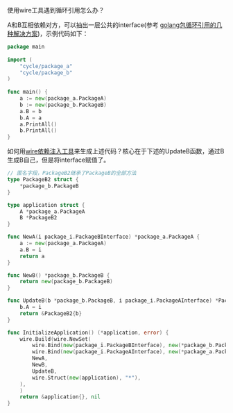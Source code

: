 使用wire工具遇到循环引用怎么办？

A和B互相依赖对方，可以抽出一层公共的interface(参考 [golang包循环引用的几种解决方案](https://libuba.com/2020/11/02/golang%E5%8C%85%E5%BE%AA%E7%8E%AF%E5%BC%95%E7%94%A8%E7%9A%84%E5%87%A0%E7%A7%8D%E8%A7%A3%E5%86%B3%E6%96%B9%E6%A1%88/))，示例代码如下：

```go
package main
 
import (
	"cycle/package_a"
	"cycle/package_b"
)
 
func main() {
	a := new(package_a.PackageA)
	b := new(package_b.PackageB)
	a.B = b
	b.A = a
	a.PrintAll()
	b.PrintAll()
}
```

如何用[wire依赖注入工具](https://github.com/google/wire)来生成上述代码？核心在于下述的UpdateB函数，通过B生成B自己，但是将interface赋值了。
```go
// 匿名字段，PackageB2继承了PackageB的全部方法
type PackageB2 struct {
	*package_b.PackageB
}

type application struct {
	A *package_a.PackageA
	B *PackageB2
}

func NewA(i package_i.PackageBInterface) *package_a.PackageA {
	a := new(package_a.PackageA)
	a.B = i
	return a
}

func NewB() *package_b.PackageB {
	return new(package_b.PackageB)
}

func UpdateB(b *package_b.PackageB, i package_i.PackageAInterface) *PackageB2 {
	b.A = i
	return &PackageB2{b}
}

func InitializeApplication() (*application, error) {
	wire.Build(wire.NewSet(
		wire.Bind(new(package_i.PackageBInterface), new(*package_b.PackageB)),
		wire.Bind(new(package_i.PackageAInterface), new(*package_a.PackageA)),
		NewA,
		NewB,
		UpdateB,
		wire.Struct(new(application), "*"),
	),
	)
	return &application{}, nil
}
```


